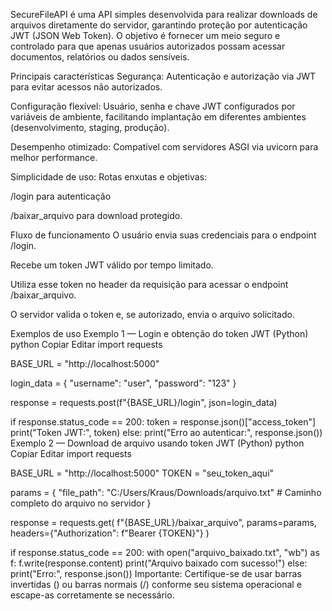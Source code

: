 SecureFileAPI é uma API simples desenvolvida para realizar downloads de arquivos diretamente do servidor, garantindo proteção por autenticação JWT (JSON Web Token).
O objetivo é fornecer um meio seguro e controlado para que apenas usuários autorizados possam acessar documentos, relatórios ou dados sensíveis.

Principais características
Segurança: Autenticação e autorização via JWT para evitar acessos não autorizados.

Configuração flexível: Usuário, senha e chave JWT configurados por variáveis de ambiente, facilitando implantação em diferentes ambientes (desenvolvimento, staging, produção).

Desempenho otimizado: Compatível com servidores ASGI via uvicorn para melhor performance.

Simplicidade de uso: Rotas enxutas e objetivas:

/login para autenticação

/baixar_arquivo para download protegido.

Fluxo de funcionamento
O usuário envia suas credenciais para o endpoint /login.

Recebe um token JWT válido por tempo limitado.

Utiliza esse token no header da requisição para acessar o endpoint /baixar_arquivo.

O servidor valida o token e, se autorizado, envia o arquivo solicitado.

Exemplos de uso
Exemplo 1 — Login e obtenção do token JWT (Python)
python
Copiar
Editar
import requests

BASE_URL = "http://localhost:5000"

login_data = {
    "username": "user",
    "password": "123"
}

response = requests.post(f"{BASE_URL}/login", json=login_data)

if response.status_code == 200:
    token = response.json()["access_token"]
    print("Token JWT:", token)
else:
    print("Erro ao autenticar:", response.json())
Exemplo 2 — Download de arquivo usando token JWT (Python)
python
Copiar
Editar
import requests

BASE_URL = "http://localhost:5000"
TOKEN = "seu_token_aqui"

params = {
    "file_path": "C:/Users/Kraus/Downloads/arquivo.txt"  # Caminho completo do arquivo no servidor
}

response = requests.get(
    f"{BASE_URL}/baixar_arquivo",
    params=params,
    headers={"Authorization": f"Bearer {TOKEN}"}
)

if response.status_code == 200:
    with open("arquivo_baixado.txt", "wb") as f:
        f.write(response.content)
    print("Arquivo baixado com sucesso!")
else:
    print("Erro:", response.json())
Importante: Certifique-se de usar barras invertidas (\) ou barras normais (/) conforme seu sistema operacional e escape-as corretamente se necessário.

